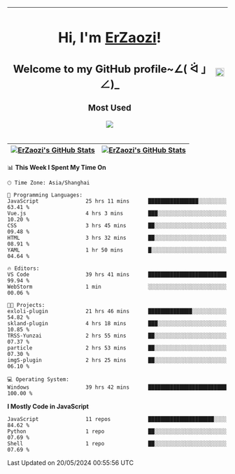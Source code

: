 |<h1>Hi, I'm <a href="https://github.com/erzaozi">ErZaozi</a>! </h1><h2>Welcome to my GitHub profile~∠( ᐛ 」∠)_</h2><p><h3>Most Used</h3><img src="https://skillicons.dev/icons?i=github,vscode,visualstudio,ubuntu,postman,pycharm,webstorm,git,docker"></p>|<img decoding="async" align=center src="https://cdn.jsdelivr.net/gh/erzaozi/erzaozi/image.gif" width="100%">|
| ----- | ----- |

| <a href="https://github.com/erzaozi"><img align="center" src="https://github-readme-stats.vercel.app/api/top-langs/?username=erzaozi&title_color=44cef6&text_color=4b5cc4&icon_color=2bbc8a&bg_color=white&langs_count=4&hide_border=true" alt="ErZaozi's GitHub Stats" /></a> | <a href="https://github.com/erzaozi"><img align="center" src="https://github-readme-stats.vercel.app/api?username=erzaozi&show_icons=true&line_height=27&count_private=true&title_color=44cef6&text_color=4b5cc4&icon_color=2bbc8a&bg_color=white&hide_border=true" alt="ErZaozi's GitHub Stats" /></a> |
| ----- | ----- |
<!--START_SECTION:waka-->
📊 **This Week I Spent My Time On** 

```text
🕑︎ Time Zone: Asia/Shanghai

💬 Programming Languages: 
JavaScript               25 hrs 11 mins      ████████████████░░░░░░░░░   63.41 % 
Vue.js                   4 hrs 3 mins        ███░░░░░░░░░░░░░░░░░░░░░░   10.20 % 
CSS                      3 hrs 45 mins       ██░░░░░░░░░░░░░░░░░░░░░░░   09.48 % 
HTML                     3 hrs 32 mins       ██░░░░░░░░░░░░░░░░░░░░░░░   08.91 % 
YAML                     1 hr 50 mins        █░░░░░░░░░░░░░░░░░░░░░░░░   04.64 % 

🔥 Editors: 
VS Code                  39 hrs 41 mins      █████████████████████████   99.94 % 
WebStorm                 1 min               ░░░░░░░░░░░░░░░░░░░░░░░░░   00.06 % 

🐱‍💻 Projects: 
exloli-plugin            21 hrs 46 mins      ██████████████░░░░░░░░░░░   54.82 % 
skland-plugin            4 hrs 18 mins       ███░░░░░░░░░░░░░░░░░░░░░░   10.85 % 
TRSS-Yunzai              2 hrs 55 mins       ██░░░░░░░░░░░░░░░░░░░░░░░   07.37 % 
particle                 2 hrs 53 mins       ██░░░░░░░░░░░░░░░░░░░░░░░   07.30 % 
imgS-plugin              2 hrs 25 mins       ██░░░░░░░░░░░░░░░░░░░░░░░   06.10 % 

💻 Operating System: 
Windows                  39 hrs 42 mins      █████████████████████████   100.00 % 
```

**I Mostly Code in JavaScript** 

```text
JavaScript               11 repos            █████████████████████░░░░   84.62 % 
Python                   1 repo              ██░░░░░░░░░░░░░░░░░░░░░░░   07.69 % 
Shell                    1 repo              ██░░░░░░░░░░░░░░░░░░░░░░░   07.69 % 
```




 Last Updated on 20/05/2024 00:55:56 UTC
<!--END_SECTION:waka-->
